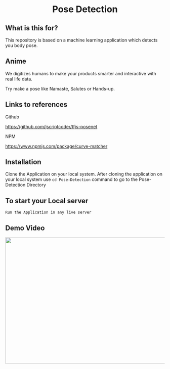 
<h1 align="center">
    <b>Pose Detection </b> 
<br>
</h1>

## What is this for?
This repository is based on a machine learning application which detects you body pose.


## Anime
 We digitizes humans to make your products
smarter and interactive with real life data.

Try make a pose like Namaste, Salutes or Hands-up.


## Links to references

Github

https://github.com/jscriptcoder/tfjs-posenet

NPM

https://www.npmjs.com/package/curve-matcher


## Installation

Clone the Application on your local system.
After cloning the application on your local system use ```cd Pose-Detection``` command to go to the Pose-Detection Directory 



## To start your Local server


```Run the Application in any live server ```









## Demo Video



<img src="./docs/poseDetection.gif" width="700" height="400" />








